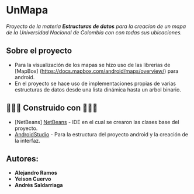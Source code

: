 # UnMapa

_Proyecto de la materia **Estructuras de datos** para la creacion de un mapa de la Universidad Nacional de Colombia con con todas sus ubicaciones._

## Sobre el proyecto

* Para la visualización de los mapas se hizo uso de las librerías de [MapBox] (https://docs.mapbox.com/android/maps/overview/) para android. 
* En el proyecto se hace uso de implementaciones propias de varias estructuras de datos desde una lista dinámica hasta un arbol binario.

## 👨🏿‍💻 Construido con 👨🏿‍💻

* [NetBeans] [NetBeans](https://netbeans.org/) - IDE en el cual se crearon las clases base del proyecto.
* [AndroidStudio](https://developer.android.com/studio) - Para la estructura del proyecto android y la creación de la interfaz.

## Autores:

* **Alejandro Ramos** 
* **Yeison Cuervo** 
* **Andrés Saldarriaga**
